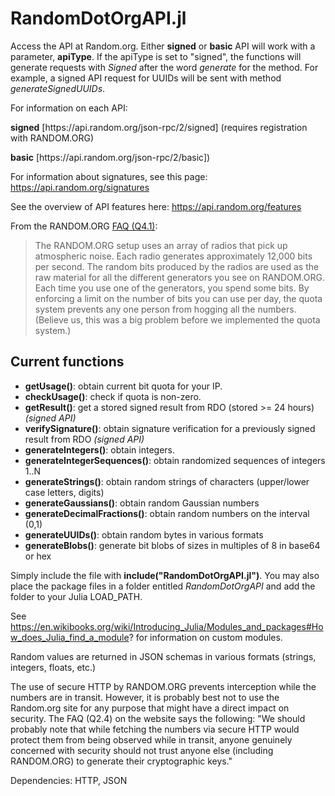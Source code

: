 # RandomDotOrgAPI.jl
Access the API at Random.org. Either <b>signed</b> or <b>basic</b> API will work with a parameter, <b>apiType</b>. If the apiType is set to "signed", the functions will generate requests with <i>Signed</i> after the word <i>generate</i> for the method. For example, a signed API request for UUIDs will be sent with method <i>generateSignedUUIDs</i>.

For information on each API:
  <p><b>signed</b> [https://api.random.org/json-rpc/2/signed] (requires registration with RANDOM.ORG)
  <p><b>basic</b> [https://api.random.org/json-rpc/2/basic])

For information about signatures, see this page: https://api.random.org/signatures

See the overview of API features here: https://api.random.org/features

From the RANDOM.ORG <a href="https://www.random.org/faq">FAQ (Q4.1)</a>:
<blockquote>The RANDOM.ORG setup uses an array of radios that pick up atmospheric noise. Each radio generates approximately 12,000 bits per second. The random bits produced by the radios are used as the raw material for all the different generators you see on RANDOM.ORG. Each time you use one of the generators, you spend some bits. By enforcing a limit on the number of bits you can use per day, the quota system prevents any one person from hogging all the numbers. (Believe us, this was a big problem before we implemented the quota system.)</blockquote>

## Current functions
- <b>getUsage()</b>: obtain current bit quota for your IP.
- <b>checkUsage()</b>: check if quota is non-zero.
- <b>getResult()</b>: get a stored signed result from RDO (stored >= 24 hours) <i>(signed API)</i>
- <b>verifySignature()</b>: obtain signature verification for a previously signed result from RDO  <i>(signed API)</i>
- <b>generateIntegers()</b>: obtain integers.
- <b>generateIntegerSequences()</b>: obtain randomized sequences of integers 1..N
- <b>generateStrings()</b>: obtain random strings of characters (upper/lower case letters, digits)
- <b>generateGaussians()</b>: obtain random Gaussian numbers
- <b>generateDecimalFractions()</b>: obtain random numbers on the interval (0,1)
- <b>generateUUIDs()</b>: obtain random bytes in various formats
- <b>generateBlobs()</b>: generate bit blobs of sizes in multiples of 8 in base64 or hex

Simply include the file with <b>include("RandomDotOrgAPI.jl")</b>. You may also place the package files in a folder entitled <i>RandomDotOrgAPI</i> and add the folder to your Julia LOAD_PATH.

See https://en.wikibooks.org/wiki/Introducing_Julia/Modules_and_packages#How_does_Julia_find_a_module? for information on custom modules.

Random values are returned in JSON schemas in various formats (strings, integers, floats, etc.)

The use of secure HTTP by RANDOM.ORG prevents interception while the numbers are in transit. However, it is probably best not to use the Random.org site for any purpose that might have a direct impact on security. The FAQ (Q2.4) on the website says the following: "We should probably note that while fetching the numbers via secure HTTP would protect them from being observed while in transit, anyone genuinely concerned with security should not trust anyone else (including RANDOM.ORG) to generate their cryptographic keys."

Dependencies: HTTP, JSON
